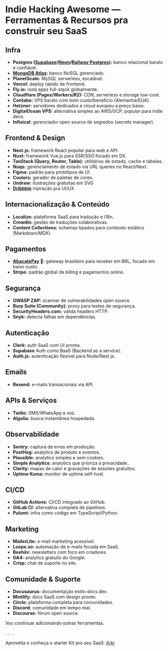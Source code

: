# Indie Hacking Awesome — Ferramentas & Recursos pra construir seu SaaS

## Infra
- **Postgres ([Supabase](https://supabase.com/)/[Neon](https://neon.com/)/[Railway Postgres](https://railway.com/new/template/postgres)):** banco relacional barato e confiável.  
- **[MongoDB Atlas](https://www.mongodb.com/products/platform/atlas-database):** banco NoSQL gerenciado.  
- **PlanetScale:** MySQL serverless, escalável.  
- **Vercel:** deploy rápido de frontend.  
- **Fly.io:** roda apps full-stack globalmente.  
- **Cloudflare (Pages/Workers/R2):** CDN, serverless e storage low-cost.  
- **Contabo:** VPS barato com bom custo/benefício (Alemanha/EUA).  
- **Hetzner:** servidores dedicados e cloud europeu a preço baixo.  
- **DigitalOcean VPS:** alternativa simples ao AWS/GCP, popular para indie devs.  
- **Infisical:** gerenciador open source de segredos (secrets manager).  

## Frontend & Design
- **Next.js:** framework React popular para web e API.
- **Nuxt:** framework Vue.js para SSR/SSG focado em DX.
- **TanStack (Query, Router, Table):** utilitários de estado, cache e tabelas.
- **Nuqs:** gerenciamento de estado via URL queries no React/Next.
- **Figma:** padrão para protótipos de UI.
- **Coolors:** gerador de paletas de cores.
- **Undraw:** ilustrações gratuitas em SVG
- **[Dribbble](https://dribbble.com/)** inpiração pra UI/UX

## Internacionalização & Conteúdo
- **Localize:** plataforma SaaS para tradução e i18n.
- **Crowdin:** gestão de traduções colaborativas.
- **Content Collections:** schemas tipados para conteúdo estático (Markdown/MDX).

## Pagamentos 
- **[AbacatePay](https://www.abacatepay.com/) 🥑:** gateway brasileiro para receber em BRL, focado em baixo custo.  
- **Stripe:** padrão global de billing e pagamentos online.  

## Segurança
- **OWASP ZAP:** scanner de vulnerabilidades open source.  
- **Burp Suite (Community):** proxy para testes de segurança.  
- **SecurityHeaders.com:** valida headers HTTP.  
- **Snyk:** detecta falhas em dependências.

## Autenticação
- **Clerk:** auth SaaS com UI pronta.  
- **Supabase** Auth como BaaS (Backend as a service).
- **Auth.js:** autenticação flexível para Node/Next.js.  

## Emails
- **Resend:** e-mails transacionais via API.  

## APIs & Serviços
- **Twilio:** SMS/WhatsApp e voz.  
- **Algolia:** busca instantânea hospedada.  

## Observabilidade
- **Sentry:** captura de erros em produção.  
- **PostHog:** analytics de produto e eventos.  
- **Plausible:** analytics simples e sem cookies.  
- **Simple Analytics:** analytics que prioriza a privacidade..  
- **Clarity:** mapas de calor e gravações de sessões gratuitos.  
- **Uptime Kuma:** monitor de uptime self-host.  

## CI/CD
- **GitHub Actions:** CI/CD integrado ao GitHub.  
- **GitLab CI:** alternativa completa de pipelines.  
- **Pulumi:** infra como código em TypeScript/Python.  

## Marketing
- **MailerLite:** e-mail marketing acessível.  
- **Loops.so:** automação de e-mails focada em SaaS.  
- **Beehiiv:** newsletters com foco em criadores.  
- **GA4:** analytics gratuito do Google.  
- **Crisp:** chat de suporte no site.  

## Comunidade & Suporte
- **Docusaurus:** documentação estilo docs.dev.  
- **Mintlify:** docs SaaS com design pronto.  
- **Circle:** plataforma completa para comunidades.  
- **Discord:** comunidade em tempo real.  
- **Discourse:** fórum open source.



Vou continuar adicionando outras ferramentas.

.
.
.
.

Aproveita e conheça o starter Kit pro seu SaaS: [Arki](https://www.usearki.dev?utm_source=github)
